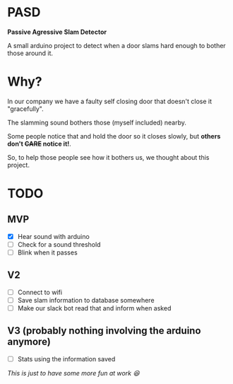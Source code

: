 # PASD
**Passive Agressive Slam Detector**

A small arduino project to detect when a door slams hard enough to bother those around it.

# Why?
In our company we have a faulty self closing door that doesn't close it "gracefully".

The slamming sound bothers those (myself included) nearby.

Some people notice that and hold the door so it closes slowly, but **others don't ~~CARE~~ notice it!**.

So, to help those people see how it bothers us, we thought about this project.

# TODO

## MVP
- [x] Hear sound with arduino
- [ ] Check for a sound threshold
- [ ] Blink when it passes

## V2
- [ ] Connect to wifi
- [ ] Save slam information to database somewhere
- [ ] Make our slack bot read that and inform when asked

## V3 (probably nothing involving the arduino anymore)
- [ ] Stats using the information saved


*This is just to have some more fun at work :laughing:*
